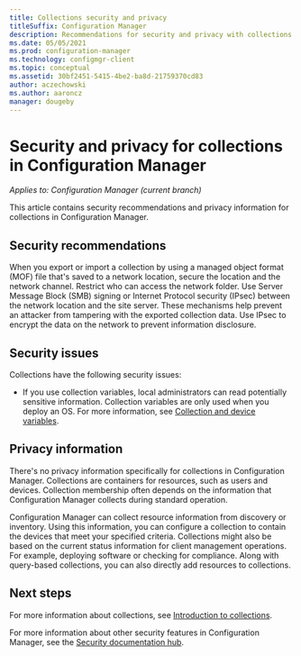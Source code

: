 ```yaml
---
title: Collections security and privacy
titleSuffix: Configuration Manager
description: Recommendations for security and privacy with collections in Configuration Manager.
ms.date: 05/05/2021
ms.prod: configuration-manager
ms.technology: configmgr-client
ms.topic: conceptual
ms.assetid: 30bf2451-5415-4be2-ba8d-21759370cd83
author: aczechowski
ms.author: aaroncz
manager: dougeby
---
```


# Security and privacy for collections in Configuration Manager

*Applies to: Configuration Manager (current branch)*

This article contains security recommendations and privacy information for collections in Configuration Manager.

## Security recommendations

When you export or import a collection by using a managed object format (MOF) file that's saved to a network location, secure the location and the network channel. Restrict who can access the network folder. Use Server Message Block (SMB) signing or Internet Protocol security (IPsec) between the network location and the site server. These mechanisms help prevent an attacker from tampering with the exported collection data. Use IPsec to encrypt the data on the network to prevent information disclosure.

## Security issues

Collections have the following security issues:

- If you use collection variables, local administrators can read potentially sensitive information. Collection variables are only used when you deploy an OS. For more information, see [Collection and device variables](../../../../osd/understand/using-task-sequence-variables.md#bkmk_set-coll-var).

## Privacy information

There's no privacy information specifically for collections in Configuration Manager. Collections are containers for resources, such as users and devices. Collection membership often depends on the information that Configuration Manager collects during standard operation.

Configuration Manager can collect resource information from discovery or inventory. Using this information, you can configure a collection to contain the devices that meet your specified criteria. Collections might also be based on the current status information for client management operations.  For example, deploying software or checking for compliance. Along with query-based collections, you can also directly add resources to collections.

## Next steps

For more information about collections, see [Introduction to collections](introduction-to-collections.md).

For more information about other security features in Configuration Manager, see the [Security documentation hub](../../../../security/index.yml).
